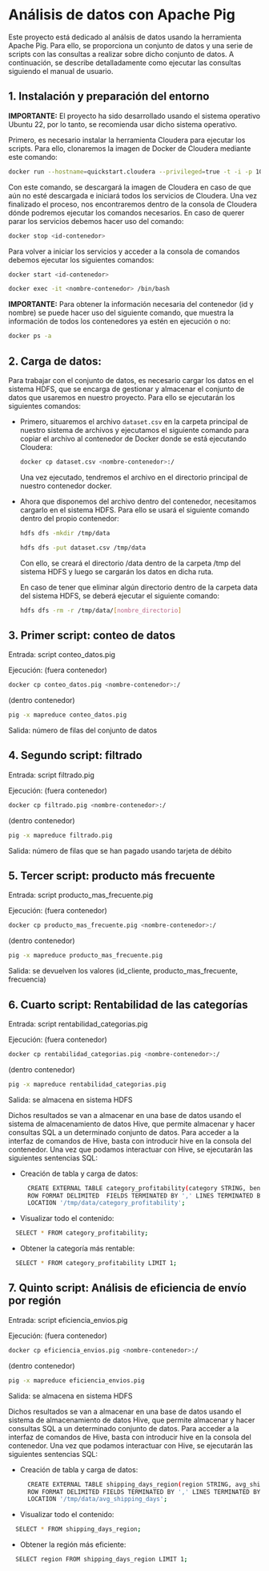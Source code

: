 # Análisis de datos con Apache Pig

Este proyecto está dedicado al análsis de datos usando la herramienta Apache Pig. Para ello, se proporciona un conjunto de datos y una serie de scripts con las consultas a realizar sobre dicho conjunto de datos. A continuación, se describe detalladamente como ejecutar las consultas siguiendo el manual de usuario.

## 1. Instalación y preparación del entorno

**IMPORTANTE:** El proyecto ha sido desarrollado usando el sistema operativo Ubuntu 22, por lo tanto, se recomienda usar dicho sistema operativo.

Primero, es necesario instalar la herramienta Cloudera para ejecutar los scripts. Para ello, clonaremos la imagen de Docker de Cloudera mediante este comando:

```bash
docker run --hostname=quickstart.cloudera --privileged=true -t -i -p 10001:7180 -p10002:8888 cloudera/quickstart:latest /usr/bin/docker-quickstart
```

Con este comando, se descargará la imagen de Cloudera en caso de que aún no esté descargada e iniciará todos los servicios de Cloudera. Una vez finalizado el proceso, nos encontraremos dentro de la consola de Cloudera dónde podremos ejecutar los comandos necesarios. En caso de querer parar los servicios debemos hacer uso del comando:

```bash
docker stop <id-contenedor>
```

Para volver a iniciar los servicios y acceder a la consola de comandos debemos ejecutar los siguientes comandos:

```bash
docker start <id-contenedor>
```

```bash
docker exec -it <nombre-contenedor> /bin/bash
```

**IMPORTANTE:** Para obtener la información necesaria del contenedor (id y nombre) se puede hacer uso del siguiente comando, que muestra la información de todos los contenedores ya estén en ejecución o no:

```bash
docker ps -a
```
## 2. Carga de datos:

Para trabajar con el conjunto de datos, es necesario cargar los datos en el sistema HDFS, que se encarga de gestionar y almacenar el conjunto de datos que usaremos en nuestro proyecto. Para ello se ejecutarán los siguientes comandos:

- Primero, situaremos el archivo `dataset.csv` en la carpeta principal de nuestro sistema de archivos y ejecutamos el siguiente comando para copiar el archivo al contenedor de Docker donde se está ejecutando Cloudera:

  ```bash
  docker cp dataset.csv <nombre-contenedor>:/
  ```
  Una vez ejecutado, tendremos el archivo en el directorio principal de nuestro contenedor docker.
- Ahora que disponemos del archivo dentro del contenedor, necesitamos cargarlo en el sistema HDFS. Para ello se usará el siguiente comando dentro del propio contenedor:
  ```bash
  hdfs dfs -mkdir /tmp/data
  ```
   ```bash
  hdfs dfs -put dataset.csv /tmp/data
  ```
  Con ello, se creará el directorio /data dentro de la carpeta /tmp del sistema HDFS y luego se cargarán los datos en dicha ruta.

  En caso de tener que eliminar algún directorio dentro de la carpeta data del sistema HDFS, se deberá ejecutar el siguiente comando:
   ```bash
  hdfs dfs -rm -r /tmp/data/[nombre_directorio]
  ```
## 3. Primer script: conteo de datos

Entrada: script conteo_datos.pig 

Ejecución:
  (fuera contenedor)
   ```bash
  docker cp conteo_datos.pig <nombre-contenedor>:/
  ```
  (dentro contenedor)
  ```bash
  pig -x mapreduce conteo_datos.pig 
  ```

Salida: número de filas del conjunto de datos

## 4.	Segundo script: filtrado

Entrada: script filtrado.pig  

Ejecución:
  (fuera contenedor)
   ```bash
  docker cp filtrado.pig <nombre-contenedor>:/
  ```
  (dentro contenedor)
  ```bash
  pig -x mapreduce filtrado.pig 
  ```

Salida: número de filas que se han pagado usando tarjeta de débito

## 5.	Tercer script: producto más frecuente

Entrada: script producto_mas_frecuente.pig  

Ejecución:
  (fuera contenedor)
   ```bash
  docker cp producto_mas_frecuente.pig <nombre-contenedor>:/ 
  ```
  (dentro contenedor)
  ```bash
  pig -x mapreduce producto_mas_frecuente.pig  
  ```

Salida: se devuelven los valores (id_cliente, producto_mas_frecuente, frecuencia)

## 6.	Cuarto script: Rentabilidad de las categorías

Entrada: script rentabilidad_categorias.pig  

Ejecución:
  (fuera contenedor)
   ```bash
  docker cp rentabilidad_categorias.pig <nombre-contenedor>:/  
  ```
  (dentro contenedor)
  ```bash
  pig -x mapreduce rentabilidad_categorias.pig   
  ```

Salida: se almacena en sistema HDFS

Dichos resultados se van a almacenar en una base de datos usando el sistema de almacenamiento de datos Hive, que permite almacenar y hacer consultas SQL a un determinado conjunto de datos. Para acceder a la interfaz de comandos de Hive, basta con introducir hive en la consola del contenedor. Una vez que podamos interactuar con Hive, se ejecutarán las siguientes sentencias SQL:

- Creación de tabla y carga de datos:
  
  ```bash
    CREATE EXTERNAL TABLE category_profitability(category STRING, benefits DOUBLE, sales DOUBLE, margin DOUBLE)
    ROW FORMAT DELIMITED  FIELDS TERMINATED BY ',' LINES TERMINATED BY '\n'
    LOCATION '/tmp/data/category_profitability';  
  ```
-	Visualizar todo el contenido:
  
  ```bash
    SELECT * FROM category_profitability;  
  ```
-	Obtener la categoría más rentable:
  
  ```bash
    SELECT * FROM category_profitability LIMIT 1;  
  ```

## 7.	Quinto script: Análisis de eficiencia de envío por región

Entrada: script eficiencia_envios.pig  

Ejecución:
  (fuera contenedor)
   ```bash
  docker cp eficiencia_envios.pig <nombre-contenedor>:/   
  ```
  (dentro contenedor)
  ```bash
  pig -x mapreduce eficiencia_envios.pig    
  ```

Salida: se almacena en sistema HDFS

Dichos resultados se van a almacenar en una base de datos usando el sistema de almacenamiento de datos Hive, que permite almacenar y hacer consultas SQL a un determinado conjunto de datos. Para acceder a la interfaz de comandos de Hive, basta con introducir hive en la consola del contenedor. Una vez que podamos interactuar con Hive, se ejecutarán las siguientes sentencias SQL:

- Creación de tabla y carga de datos:
  
  ```bash
    CREATE EXTERNAL TABLE shipping_days_region(region STRING, avg_shipping_days DOUBLE)
    ROW FORMAT DELIMITED FIELDS TERMINATED BY ',' LINES TERMINATED BY '\n'
    LOCATION '/tmp/data/avg_shipping_days';  
  ```
-	Visualizar todo el contenido:
  
  ```bash
    SELECT * FROM shipping_days_region;  
  ```
-	Obtener la región más eficiente:
  
  ```bash
    SELECT region FROM shipping_days_region LIMIT 1;  
  ```















